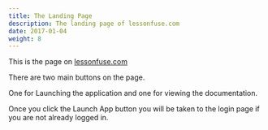 ```yaml
---
title: The Landing Page
description: The landing page of lessonfuse.com
date: 2017-01-04
weight: 8
---
```


This is the page on [lessonfuse.com](https://lessonfuse.com)

There are two main buttons on the page.

One for Launching the application and one for viewing the documentation.

Once you click the Launch App button you will be taken to the login page if you are not already logged in.
